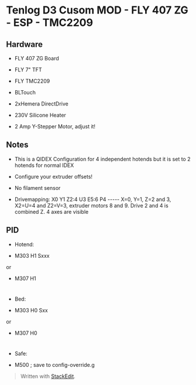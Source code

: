 ﻿
# Tenlog D3 Cusom MOD - FLY 407 ZG - ESP - TMC2209

## Hardware

* FLY 407 ZG Board

* FLY 7" TFT

* FLY TMC2209

* BLTouch 

* 2xHemera DirectDrive
*  230V Silicone Heater
* 2 Amp Y-Stepper Motor, adjust it! 

## Notes

* This is a QIDEX Configuration for 4 independent hotends but it is set to 2 hotends for normal IDEX
* Configure your extruder offsets! 

* No filament sensor

* Drivemapping: X0 Y1 Z2:4 U3 E5:6 P4  ----- X=0, Y=1, Z=2 and 3, X2=U=4 and Z2=V=3, extruder motors 8 and 9. Drive 2 and 4 is combined Z. 4 axes are visible

## PID

- Hotend:

* M303 H1 Sxxx

or

* M307 H1

#

- Bed:

* M303 H0 Sxx

or

* M307 H0

#

- Safe:

* M500                   ; save to config-override.g

> Written with [StackEdit](https://stackedit.io/).
